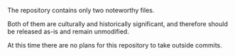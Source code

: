 The repository contains only two noteworthy files.

Both of them are culturally and historically significant, and therefore should be released as-is and remain unmodified.

At this time there are no plans for this repository to take outside commits.
